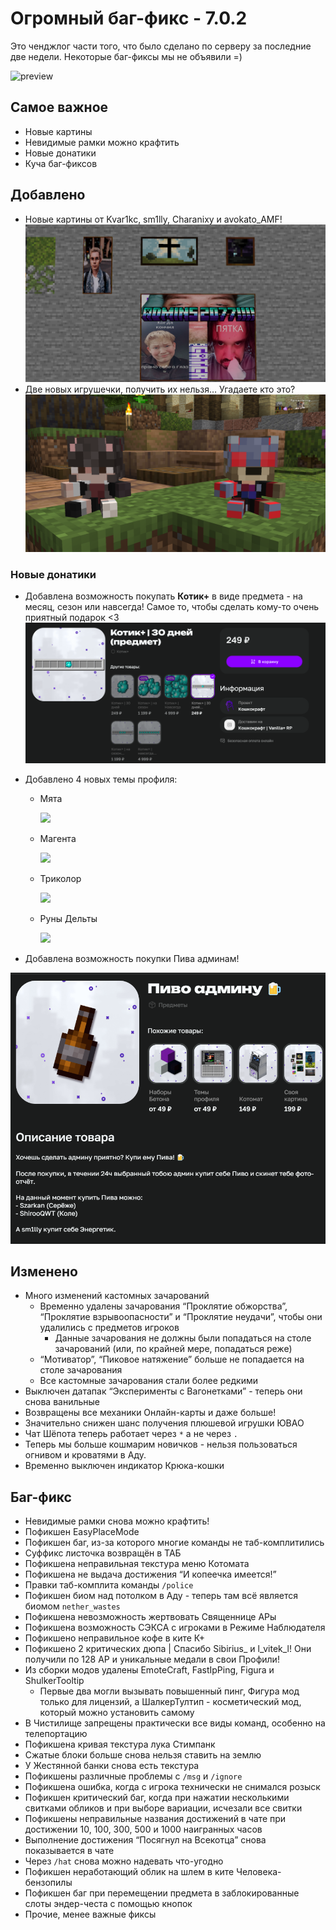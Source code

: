 # Огромный баг-фикс - 7.0.2

Это ченджлог части того, что было сделано по серверу за последние две недели. Некоторые баг-фиксы мы не объявили =)

![preview](/assets/updates/7season/7_0_2/preview.png)

## Самое важное

- Новые картины
- Невидимые рамки можно крафтить
- Новые донатики
- Куча баг-фиксов

## Добавлено

- Новые картины от Kvar1kc, sm1lly, Charanixy и avokato_AMF!
![Новые картины](/assets/updates/7season/7_0_2/paintings.png)
- Две новых игрушечки, получить их нельзя… Угадаете кто это?
![Новые картины](/assets/updates/7season/7_0_2/plushies.png)

### Новые донатики

- Добавлена возможность покупать **Котик+** в виде предмета - на месяц, сезон или навсегда! Самое то, чтобы сделать кому-то очень приятный подарок <3
![К+ в виде предмета](/assets/updates/7season/7_0_2/kplus_item.png)
- Добавлено 4 новых темы профиля:

  - Мята

    <Image src="/assets/updates/7season/7_0_2/mint.png" width=50% preview />

  - Магента

    <Image src="/assets/updates/7season/7_0_2/magenta.png" width=50% preview />

  - Триколор

    <Image src="/assets/updates/7season/7_0_2/tricolor.png" width=50% preview />

  - Руны Дельты

    <Image src="/assets/updates/7season/7_0_2/deltarunes.png" width=50% preview />

- Добавлена возможность покупки Пива админам!

![Купить пиво админам](/assets/updates/7season/7_0_2/beer.png)

## Изменено

- Много изменений кастомных зачарований
  - Временно удалены зачарования “Проклятие обжорства”, “Проклятие взрывоопасности” и “Проклятие неудачи”, чтобы они удалились с предметов игроков
    - Данные зачарования не должны были попадаться на столе зачарований (или, по крайней мере, попадаться реже)
  - “Мотиватор”, “Пиковое натяжение” больше не попадается на столе зачарования
  - Все кастомные зачарования стали более редкими
- Выключен датапак “Эксперименты с Вагонетками” - теперь они снова ванильные
- Возвращены все механики Онлайн-карты и даже больше!
- Значительно снижен шанс получения плюшевой игрушки ЮВАО
- Чат Шёпота теперь работает через `*` а не через `.`
- Теперь мы больше кошмарим новичков - нельзя пользоваться огнивом и кроватями в Аду.
- Временно выключен индикатор Крюка-кошки

## Баг-фикс

- Невидимые рамки снова можно крафтить!
- Пофикшен EasyPlaceMode
- Пофикшен баг, из-за которого многие команды не таб-комплитились
- Суффикс листочка возвращён в ТАБ
- Пофикшена неправильная текстура меню Котомата
- Пофикшена не выдача достижения “И копеечка имеется!”
- Правки таб-комплита команды `/police`
- Пофикшен биом над потолком в Аду - теперь там всё является биомом `nether_wastes`
- Пофикшена невозможность жертвовать Священнице АРы
- Пофикшена возможность СЭКСА с игроками в Режиме Наблюдателя
- Пофикшено неправильное кофе в ките К+
- Пофикшено 2 критических дюпа | Спасибо Sibirius_ и l_vitek_l! Они получили по 128 АР и уникальные медали в свои Профили!
- Из сборки модов удалены EmoteCraft, FastIpPing, Figura и ShulkerTooltip
    - Первые два могли вызывать повышенный пинг, Фигура мод только для лицензий, а ШалкерТултип - косметический мод, который можно установить самому
- В Чистилище запрещены практически все виды команд, особенно на телепортацию
- Пофикшена кривая текстура лука Стимпанк
- Сжатые блоки больше снова нельзя ставить на землю
- У Жестянной банки снова есть текстура
- Пофикшены различные проблемы с `/msg` и `/ignore`
- Пофикшена ошибка, когда с игрока технически не снимался розыск
- Пофикшен критический баг, когда при нажатии несколькими свитками обликов и при выборе вариации, исчезали все свитки
- Пофикшены неправильные названия достижений в чате при достижении 10, 100, 300, 500 и 1000 наигранных часов
- Выполнение достижения “Посягнул на Всекотца” снова показывается в чате
- Через `/hat`  снова можно надевать что-угодно
- Пофикшен неработающий облик на шлем в ките Человека-бензопилы
- Пофикшен баг при перемещении предмета в заблокированные слоты эндер-честа с помощью кнопок
- Прочие, менее важные фиксы